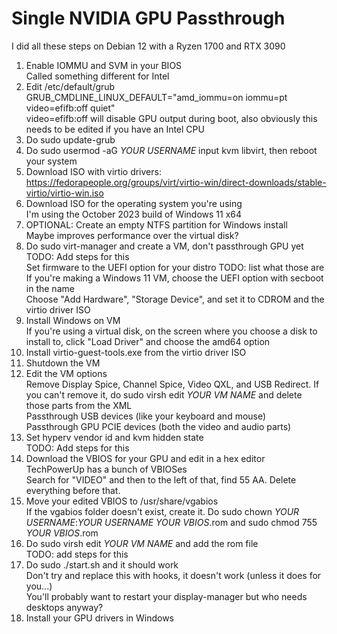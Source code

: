 # Single NVIDIA GPU Passthrough
I did all these steps on Debian 12 with a Ryzen 1700 and RTX 3090<br />
 1. Enable IOMMU and SVM in your BIOS<br />
    Called something different for Intel<br />
 2. Edit /etc/default/grub<br />
    GRUB_CMDLINE_LINUX_DEFAULT="amd_iommu=on iommu=pt video=efifb:off quiet"<br />
    video=efifb:off will disable GPU output during boot, also obviously this needs to be edited if you have an Intel CPU<br />
 3. Do sudo update-grub<br />
 4. Do sudo usermod -aG *YOUR USERNAME* input kvm libvirt, then reboot your system<br />
 5. Download ISO with virtio drivers: https://fedorapeople.org/groups/virt/virtio-win/direct-downloads/stable-virtio/virtio-win.iso<br />
 6. Download ISO for the operating system you're using<br />
    I'm using the October 2023 build of Windows 11 x64<br />
 7. OPTIONAL: Create an empty NTFS partition for Windows install<br />
    Maybe improves performance over the virtual disk?<br />
 8. Do sudo virt-manager and create a VM, don't passthrough GPU yet<br />
    TODO: Add steps for this<br />
    Set firmware to the UEFI option for your distro TODO: list what those are<br />
    If you're making a Windows 11 VM, choose the UEFI option with secboot in the name<br />
    Choose "Add Hardware", "Storage Device", and set it to CDROM and the virtio driver ISO<br />
 10. Install Windows on VM<br />
    If you're using a virtual disk, on the screen where you choose a disk to install to, click "Load Driver" and choose the amd64 option<br />
11. Install virtio-guest-tools.exe from the virtio driver ISO<br />
12. Shutdown the VM<br />
13. Edit the VM options<br />
    Remove Display Spice, Channel Spice, Video QXL, and USB Redirect. If you can't remove it, do sudo virsh edit *YOUR VM NAME* and delete those parts from the XML<br />
    Passthrough USB devices (like your keyboard and mouse)<br />
    Passthrough GPU PCIE devices (both the video and audio parts)<br />
14. Set hyperv vendor id and kvm hidden state<br />
    TODO: Add steps for this<br />
15. Download the VBIOS for your GPU and edit in a hex editor<br />
    TechPowerUp has a bunch of VBIOSes<br />
    Search for "VIDEO" and then to the left of that, find 55 AA. Delete everything before that.<br />
16. Move your edited VBIOS to /usr/share/vgabios<br />
    If the vgabios folder doesn't exist, create it. Do sudo chown *YOUR USERNAME*:*YOUR USERNAME* *YOUR VBIOS*.rom and sudo chmod 755 *YOUR VBIOS*.rom<br />
17. Do sudo virsh edit *YOUR VM NAME* and add the rom file<br />
    TODO: add steps for this<br />
18. Do sudo ./start.sh and it should work<br />
    Don't try and replace this with hooks, it doesn't work (unless it does for you...)<br />
    You'll probably want to restart your display-manager but who needs desktops anyway?<br />
19. Install your GPU drivers in Windows
